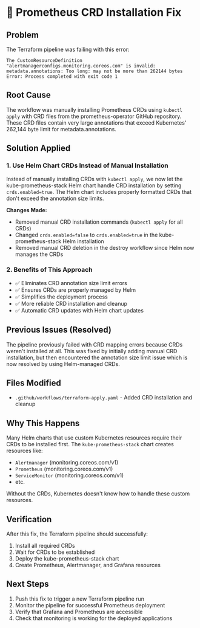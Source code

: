 # 🔧 Prometheus CRD Installation Fix

## Problem
The Terraform pipeline was failing with this error:
```
The CustomResourceDefinition "alertmanagerconfigs.monitoring.coreos.com" is invalid: metadata.annotations: Too long: may not be more than 262144 bytes
Error: Process completed with exit code 1
```

## Root Cause
The workflow was manually installing Prometheus CRDs using `kubectl apply` with CRD files from the prometheus-operator GitHub repository. These CRD files contain very large annotations that exceed Kubernetes' 262,144 byte limit for metadata.annotations.

## Solution Applied

### 1. Use Helm Chart CRDs Instead of Manual Installation
Instead of manually installing CRDs with `kubectl apply`, we now let the kube-prometheus-stack Helm chart handle CRD installation by setting `crds.enabled=true`. The Helm chart includes properly formatted CRDs that don't exceed the annotation size limits.

**Changes Made:**
- Removed manual CRD installation commands (`kubectl apply` for all CRDs)
- Changed `crds.enabled=false` to `crds.enabled=true` in the kube-prometheus-stack Helm installation
- Removed manual CRD deletion in the destroy workflow since Helm now manages the CRDs

### 2. Benefits of This Approach
- ✅ Eliminates CRD annotation size limit errors
- ✅ Ensures CRDs are properly managed by Helm
- ✅ Simplifies the deployment process
- ✅ More reliable CRD installation and cleanup
- ✅ Automatic CRD updates with Helm chart updates

## Previous Issues (Resolved)
The pipeline previously failed with CRD mapping errors because CRDs weren't installed at all. This was fixed by initially adding manual CRD installation, but then encountered the annotation size limit issue which is now resolved by using Helm-managed CRDs.

## Files Modified
- `.github/workflows/terraform-apply.yaml` - Added CRD installation and cleanup

## Why This Happens
Many Helm charts that use custom Kubernetes resources require their CRDs to be installed first. The `kube-prometheus-stack` chart creates resources like:
- `Alertmanager` (monitoring.coreos.com/v1)
- `Prometheus` (monitoring.coreos.com/v1)
- `ServiceMonitor` (monitoring.coreos.com/v1)
- etc.

Without the CRDs, Kubernetes doesn't know how to handle these custom resources.

## Verification
After this fix, the Terraform pipeline should successfully:
1. Install all required CRDs
2. Wait for CRDs to be established
3. Deploy the kube-prometheus-stack chart
4. Create Prometheus, Alertmanager, and Grafana resources

## Next Steps
1. Push this fix to trigger a new Terraform pipeline run
2. Monitor the pipeline for successful Prometheus deployment
3. Verify that Grafana and Prometheus are accessible
4. Check that monitoring is working for the deployed applications